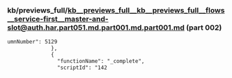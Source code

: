 ### kb/previews_full/kb__previews_full__kb__previews_full__flows__service-first__master-and-slot@auth.har.part051.md.part001.md.part001.md (part 002)

```md
umnNumber": 5129
              },
              {
                "functionName": "_complete",
                "scriptId": "142
```

```
